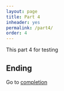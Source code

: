 ```yaml
---
layout: page
title: Part 4
inheader: yes
permalink: /part4/
order: 4
---
```


This part 4 for testing


## Ending ##

Go to [completion](/completion)
